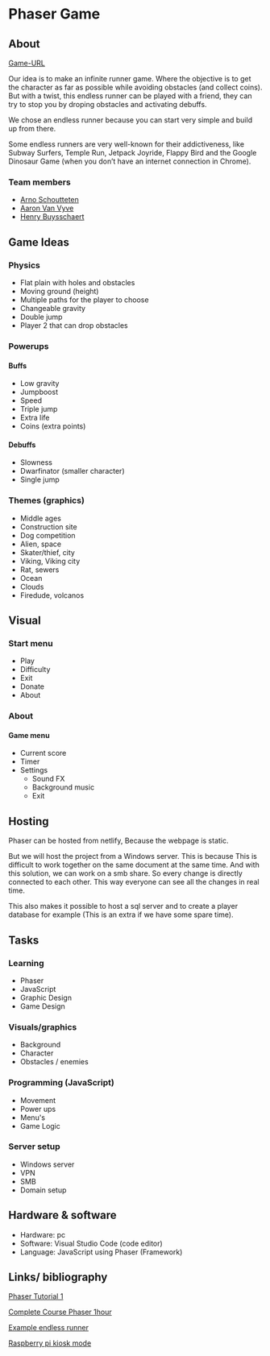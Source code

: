 # Phaser Game

## About

[Game-URL](https://phaser.ml)

Our idea is to make an infinite runner game. Where the objective is to get the character as far as possible while avoiding obstacles (and collect coins). But with a twist, this endless runner can be played with a friend, they can try to stop you by droping obstacles and activating debuffs.

We chose an endless runner because you can start very simple and build up from there.

Some endless runners are very well-known for their addictiveness, like Subway Surfers, Temple Run, Jetpack Joyride, Flappy Bird and the Google Dinosaur Game (when you don’t have an internet connection in Chrome).

### Team members

- [Arno Schoutteten](https://github.com/vives-projectweek-2021/projectweek21-report-madness007)
- [Aaron Van Vyve](https://github.com/vives-projectweek-2021/projectweek21-report-AaronVanV)
- [Henry Buysschaert](https://github.com/vives-projectweek-2021/projectweek21-report-HenryBuyssie)

## Game Ideas

### Physics

- Flat plain with holes and obstacles
- Moving ground (height)
- Multiple paths for the player to choose
- Changeable gravity
- Double jump
- Player 2 that can drop obstacles

### Powerups

#### Buffs

- Low gravity
- Jumpboost
- Speed
- Triple jump
- Extra life
- Coins (extra points)

#### Debuffs

- Slowness
- Dwarfinator (smaller character)
- Single jump

### Themes (graphics)

- Middle ages
- Construction site
- Dog competition
- Alien, space
- Skater/thief, city
- Viking, Viking city
- Rat, sewers
- Ocean
- Clouds
- Firedude, volcanos

## Visual

### Start menu

- Play
- Difficulty
- Exit
- Donate
- About

### About

#### Game menu

- Current score
- Timer
- Settings   <!--  the list under setting needs to be intented (extra tab) -->
  - Sound FX
  - Background music
  - Exit

## Hosting

Phaser can be hosted from netlify, Because the webpage is static.

But we will host the project from a Windows server. This is because This is difficult to work together on the same document at the same time. And with this solution, we can work on a smb share. So every change is directly connected to each other. This way everyone can see all the changes in real time.

This also makes it possible to host a sql server and to create a player database for example (This is an extra if we have some spare time).

## Tasks

### Learning

- Phaser
- JavaScript
- Graphic Design
- Game Design

### Visuals/graphics

- Background
- Character
- Obstacles / enemies

### Programming (JavaScript)

- Movement
- Power ups
- Menu's
- Game Logic

### Server setup

- Windows server
- VPN
- SMB
- Domain setup

## Hardware & software

- Hardware: pc
- Software: Visual Studio Code (code editor)
- Language: JavaScript using Phaser (Framework)

## Links/ bibliography

[Phaser Tutorial 1](https://www.youtube.com/watch?v=uxos1GG32Tg)

[Complete Course Phaser 1hour](https://www.youtube.com/watch?v=hI_LS8bdkM4)

[Example endless runner](https://www.emanueleferonato.com/2019/01/23/html5-endless-runner-built-with-phaser-and-arcade-physics-step-5-adding-deadly-fire-being-kind-with-players-by-setting-its-body-smaller-than-the-image/)

[Raspberry pi kiosk mode](https://pimylifeup.com/raspberry-pi-kiosk/)
